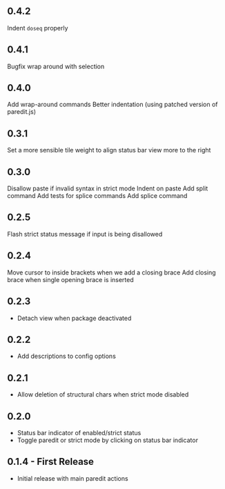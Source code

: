 ## 0.4.2
Indent `doseq` properly

## 0.4.1
Bugfix wrap around with selection

## 0.4.0
Add wrap-around commands
Better indentation (using patched version of paredit.js)

## 0.3.1
Set a more sensible tile weight to align status bar view more to the right

## 0.3.0
Disallow paste if invalid syntax in strict mode
Indent on paste
Add split command
Add tests for splice commands
Add splice command

## 0.2.5
Flash strict status message if input is being disallowed

## 0.2.4
Move cursor to inside brackets when we add a closing brace
Add closing brace when single opening brace is inserted

## 0.2.3
* Detach view when package deactivated

## 0.2.2
* Add descriptions to config options

## 0.2.1
* Allow deletion of structural chars when strict mode disabled

## 0.2.0
* Status bar indicator of enabled/strict status
* Toggle paredit or strict mode by clicking on status bar indicator

## 0.1.4 - First Release
* Initial release with main paredit actions
